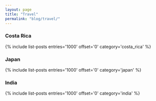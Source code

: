 ```yaml
---
layout: page
title: "Travel"
permalink: "blog/travel/"
---
```


<h3>Costa Rica</h3>
{% include list-posts entries='1000' offset='0' category='costa_rica' %}

<h3>Japan</h3>
{% include list-posts entries='1000' offset='0' category='japan' %}

<!-- <h3>London</h3>
<ul>
  {% for post in site.categories.london %}
    {% if post.url %}
      <li>
        <a href="{{ post.url }}" target="_blank">
          {{ post.title }} [{{ post.date | date: '%B %d, %Y' }}]
        </a>
      </li>
    {% endif %}
  {% endfor %}
</ul> -->

<h3>India</h3>
{% include list-posts entries='1000' offset='0' category='india' %}
